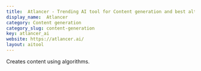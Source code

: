 ```yaml
---
title:  Atlancer - Trending AI tool for Content generation and best alternatives
display_name:  Atlancer
category: Content generation
category_slug: content-generation
key: atlancer_ai
website: https://atlancer.ai/
layout: aitool
---
```


Creates content using algorithms.
